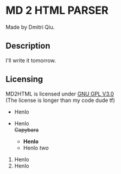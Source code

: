# MD 2 HTML PARSER  
Made by Dmitri Qiu.
## Description
I'll write it tomorrow.
## Licensing
MD2HTML is licensed under [GNU GPL V3.0](https://choosealicense.com/licenses/gpl-3.0/)  
(The license is longer than my code dude tf)

* Henlo

* Henlo  
~~Capybara~~
    - **Henlo**
    - Henlo *two*
1. Henlo
2. Henlo